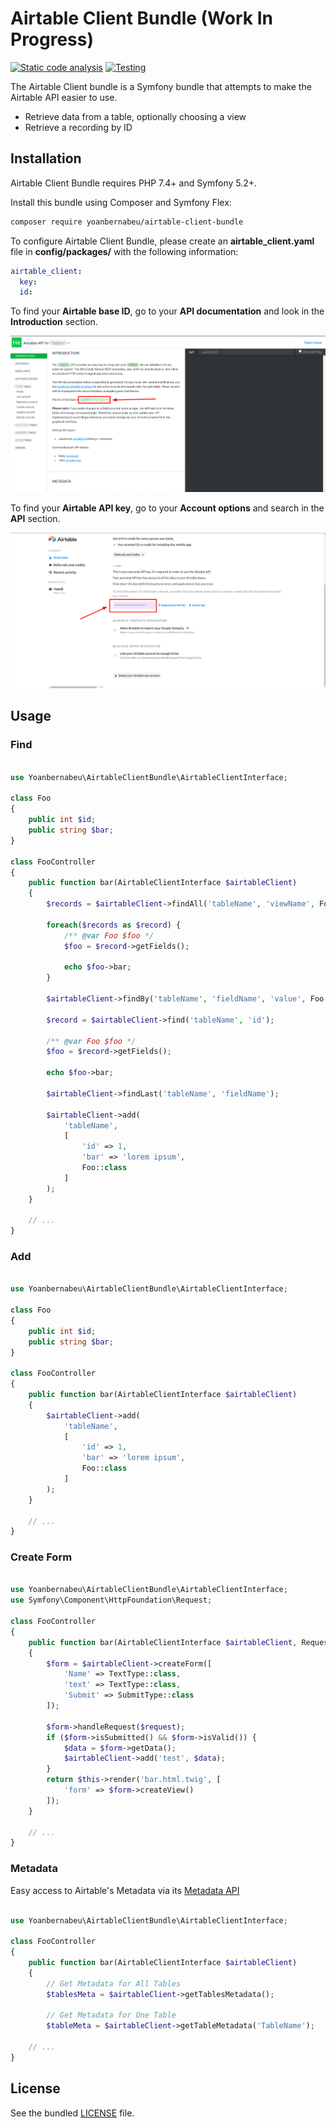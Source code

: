 Airtable Client Bundle (Work In Progress)
==================

[![Static code analysis](https://github.com/yoanbernabeu/Airtable-Client-Bundle/actions/workflows/code_analysis.yml/badge.svg)](https://github.com/yoanbernabeu/Airtable-Client-Bundle/actions/workflows/code_analysis.yml)
[![Testing](https://github.com/yoanbernabeu/Airtable-Client-Bundle/actions/workflows/testing.yml/badge.svg)](https://github.com/yoanbernabeu/Airtable-Client-Bundle/actions/workflows/testing.yml)

The Airtable Client bundle is a Symfony bundle that attempts to make the Airtable API easier to use.

- Retrieve data from a table, optionally choosing a view
- Retrieve a recording by ID

## Installation

Airtable Client Bundle requires PHP 7.4+ and Symfony 5.2+.

Install this bundle using Composer and Symfony Flex:

```sh
composer require yoanbernabeu/airtable-client-bundle
```

To configure Airtable Client Bundle, please create an **airtable_client.yaml** file in **config/packages/** with the following information:

```yaml
airtable_client:
  key:
  id:
```

To find your **Airtable base ID**, go to your **API documentation** and look in the **Introduction** section.

![Airtable ID](docs/airtable_id.png)

To find your **Airtable API key**, go to your **Account options** and search in the **API** section.

![Airtable KEY](docs/airtable_key.png)

## Usage

### Find

```php

use Yoanbernabeu\AirtableClientBundle\AirtableClientInterface;

class Foo
{
    public int $id;
    public string $bar;
}

class FooController
{
    public function bar(AirtableClientInterface $airtableClient)
    {
        $records = $airtableClient->findAll('tableName', 'viewName', Foo::class);
        
        foreach($records as $record) {
            /** @var Foo $foo */
            $foo = $record->getFields();
            
            echo $foo->bar;
        }
        
        $airtableClient->findBy('tableName', 'fieldName', 'value', Foo::class);      
          
        $record = $airtableClient->find('tableName', 'id');
        
        /** @var Foo $foo */
        $foo = $record->getFields();
            
        echo $foo->bar;
        
        $airtableClient->findLast('tableName', 'fieldName');

        $airtableClient->add(
            'tableName',
            [
                'id' => 1,
                'bar' => 'lorem ipsum',
                Foo::class
            ]
        );
    }

    // ...
}
```

### Add

```php

use Yoanbernabeu\AirtableClientBundle\AirtableClientInterface;

class Foo
{
    public int $id;
    public string $bar;
}

class FooController
{
    public function bar(AirtableClientInterface $airtableClient)
    {
        $airtableClient->add(
            'tableName',
            [
                'id' => 1,
                'bar' => 'lorem ipsum',
                Foo::class
            ]
        );
    }

    // ...
}
```

### Create Form

```php

use Yoanbernabeu\AirtableClientBundle\AirtableClientInterface;
use Symfony\Component\HttpFoundation\Request;

class FooController
{
    public function bar(AirtableClientInterface $airtableClient, Request $request)
    {
        $form = $airtableClient->createForm([
            'Name' => TextType::class,
            'text' => TextType::class,
            'Submit' => SubmitType::class
        ]);

        $form->handleRequest($request);
        if ($form->isSubmitted() && $form->isValid()) {
            $data = $form->getData();
            $airtableClient->add('test', $data);
        }
        return $this->render('bar.html.twig', [
            'form' => $form->createView()
        ]);
    }

    // ...
}
```

### Metadata

Easy access to Airtable's Metadata via its [Metadata API](https://airtable.com/api/meta)

```php

use Yoanbernabeu\AirtableClientBundle\AirtableClientInterface;

class FooController
{
    public function bar(AirtableClientInterface $airtableClient)
    {
        // Get Metadata for All Tables
        $tablesMeta = $airtableClient->getTablesMetadata();

        // Get Metadata for One Table
        $tableMeta = $airtableClient->getTableMetadata('TableName');

    // ...
}
```

## License

See the bundled [LICENSE](https://github.com/yoanbernabeu/Airtable-Client-Bundle/blob/main/LICENCE) file.